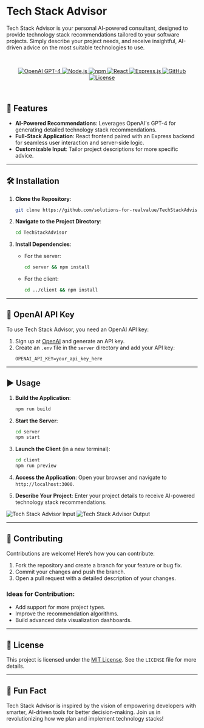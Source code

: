 # Tech Stack Advisor

Tech Stack Advisor is your personal AI-powered consultant, designed to provide technology stack recommendations tailored to your software projects. Simply describe your project needs, and receive insightful, AI-driven advice on the most suitable technologies to use.

<br/>
<p align="center">
    <a href="https://www.openai.com/">
        <img alt="OpenAI GPT-4" src="https://img.shields.io/static/v1.svg?label=OpenAI&message=GPT-4&color=brightgreen" />
    </a>
    <a href="https://nodejs.org/">
        <img alt="Node.js" src="https://img.shields.io/static/v1.svg?label=Node.js&message=JavaScript runtime&color=lightyellow" />
    </a>
    <a href="https://www.npmjs.com/">
        <img alt="npm" src="https://img.shields.io/static/v1.svg?label=npm&message=packages&color=lightblue" />
    </a>
    <a href="https://reactjs.org/">
        <img alt="React" src="https://img.shields.io/static/v1.svg?label=React&message=UI library&color=blue" />
    </a>
    <a href="https://expressjs.com/">
        <img alt="Express.js" src="https://img.shields.io/static/v1.svg?label=Express.js&message=Web framework&color=green" />
    </a>
    <a href="https://github.com/">
        <img alt="GitHub" src="https://img.shields.io/static/v1.svg?label=GitHub&message=hosting&color=lightgrey" />
    </a>
    <a href="https://opensource.org/license/mit/">
        <img alt="License" src="https://img.shields.io/static/v1.svg?label=License&message=MIT&color=lightgreen" />
    </a>
</p>
<br/>

## 🚀 Features

- **AI-Powered Recommendations**: Leverages OpenAI's GPT-4 for generating detailed technology stack recommendations.
- **Full-Stack Application**: React frontend paired with an Express backend for seamless user interaction and server-side logic.
- **Customizable Input**: Tailor project descriptions for more specific advice.

---

## 🛠 Installation

1. **Clone the Repository**:
   ```bash
   git clone https://github.com/solutions-for-realvalue/TechStackAdvisor.git
   ```

2. **Navigate to the Project Directory**:
   ```bash
   cd TechStackAdvisor
   ```

3. **Install Dependencies**:
   - For the server:
     ```bash
     cd server && npm install
     ```
   - For the client:
     ```bash
     cd ../client && npm install
     ```

---

## 🔑 OpenAI API Key

To use Tech Stack Advisor, you need an OpenAI API key:

1. Sign up at [OpenAI](https://www.openai.com/) and generate an API key.
2. Create an `.env` file in the `server` directory and add your API key:
   ```env
   OPENAI_API_KEY=your_api_key_here
   ```

---

## ▶️ Usage

1. **Build the Application**:
   ```bash
   npm run build
   ```

2. **Start the Server**:
   ```bash
   cd server
   npm start
   ```

3. **Launch the Client** (in a new terminal):
   ```bash
   cd client
   npm run preview
   ```

4. **Access the Application**:
   Open your browser and navigate to `http://localhost:3000`.

5. **Describe Your Project**:
   Enter your project details to receive AI-powered technology stack recommendations.

![Tech Stack Advisor Input](https://github.com/user-attachments/assets/85a19bce-f40d-4c86-9b5f-ba7d7e302d13)
![Tech Stack Advisor Output](https://github.com/user-attachments/assets/563de454-ea27-4faf-85a7-4914ea050cf4)

---

## 🤝 Contributing

Contributions are welcome! Here’s how you can contribute:

1. Fork the repository and create a branch for your feature or bug fix.
2. Commit your changes and push the branch.
3. Open a pull request with a detailed description of your changes.

### Ideas for Contribution:
- Add support for more project types.
- Improve the recommendation algorithms.
- Build advanced data visualization dashboards.

---

## 📜 License

This project is licensed under the [MIT License](https://github.com/solutions-for-realvalue/TechStackAdvisor/blob/main/LICENSE). See the `LICENSE` file for more details.

---

## 🌟 Fun Fact

Tech Stack Advisor is inspired by the vision of empowering developers with smarter, AI-driven tools for better decision-making. Join us in revolutionizing how we plan and implement technology stacks!
